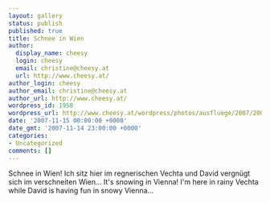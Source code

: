 ```yaml
---
layout: gallery
status: publish
published: true
title: Schnee in Wien
author:
  display_name: cheesy
  login: cheesy
  email: christine@cheesy.at
  url: http://www.cheesy.at/
author_login: cheesy
author_email: christine@cheesy.at
author_url: http://www.cheesy.at/
wordpress_id: 1958
wordpress_url: http://www.cheesy.at/wordpress/photos/ausfluege/2007/2007-11-15/
date: '2007-11-15 00:00:00 +0000'
date_gmt: '2007-11-14 23:00:00 +0000'
categories:
- Uncategorized
comments: []
---
```

<!--:de-->Schnee in Wien! Ich sitz hier im regnerischen Vechta und David vergnügt sich im verschneiten Wien...
<!--:--><!--:en-->It's snowing in Vienna! I'm here in rainy Vechta while David is having fun in snowy Vienna...
<!--:-->
